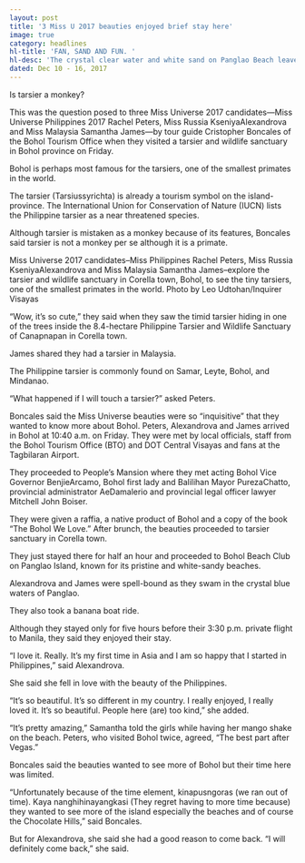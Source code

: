 ```yaml
---
layout: post
title: '3 Miss U 2017 beauties enjoyed brief stay here'
image: true
category: headlines
hl-title: 'FAN, SAND AND FUN. '
hl-desc: 'The crystal clear water and white sand on Panglao Beach leave Miss Universe 2017 candidates–Miss Philippines Rachel Peters, Miss Russia KseniyaAlexandrova and Miss Malaysia Samantha James—spell-bound as they visited Bohol province on Friday. (Leo Udtohan/Inquirer Visayas)'
dated: Dec 10 - 16, 2017
---
```


Is tarsier a monkey?

This was the question posed to three Miss Universe 2017 candidates—Miss Universe Philippines 2017 Rachel Peters, Miss Russia KseniyaAlexandrova and Miss Malaysia Samantha James—by tour guide Cristopher Boncales of the Bohol Tourism Office when they visited a tarsier and wildlife sanctuary in Bohol province on Friday.

Bohol is perhaps most famous for the tarsiers, one of the smallest primates in the world.

The tarsier (Tarsiussyrichta) is already a tourism symbol on the island-province. The International Union for Conservation of Nature (IUCN) lists the Philippine tarsier as a near threatened species.

Although tarsier is mistaken as a monkey because of its features, Boncales said tarsier is not a monkey per se although it is a primate.

Miss Universe 2017 candidates–Miss Philippines Rachel Peters, Miss Russia KseniyaAlexandrova and Miss Malaysia Samantha James–explore the tarsier and wildlife sanctuary in Corella town, Bohol, to see the tiny tarsiers, one of the smallest primates in the world. Photo by Leo Udtohan/Inquirer Visayas

“Wow, it’s so cute,” they said when they saw the timid tarsier hiding in one of the trees inside the 8.4-hectare Philippine Tarsier and Wildlife Sanctuary of Canapnapan in Corella town.

James shared they had a tarsier in Malaysia.

The Philippine tarsier is commonly found on Samar, Leyte, Bohol, and Mindanao.

“What happened if I will touch a tarsier?” asked Peters.

Boncales said the Miss Universe beauties were so “inquisitive” that they wanted to know more about Bohol.
Peters, Alexandrova and James arrived in Bohol at 10:40 a.m. on Friday.  They were met by local officials, staff from the Bohol Tourism Office (BTO) and DOT Central Visayas and fans at the Tagbilaran Airport.

They proceeded to People’s Mansion where they met acting Bohol Vice Governor BenjieArcamo, Bohol first lady and Balilihan Mayor PurezaChatto, provincial administrator AeDamalerio and provincial legal officer lawyer Mitchell John Boiser.

They were given a raffia, a native product of Bohol and a copy of the book “The Bohol We Love.”
After brunch, the beauties proceeded to tarsier sanctuary in Corella town.

They just stayed there for half an hour and proceeded to Bohol Beach Club on Panglao Island, known for its pristine and white-sandy beaches.

Alexandrova and James were spell-bound as they swam in the crystal blue waters of Panglao.

They also took a banana boat ride.

Although they stayed only for five hours before their 3:30 p.m. private flight to Manila, they said they enjoyed their stay.

“I love it. Really. It’s my first time in Asia and I am so happy that I started in Philippines,” said Alexandrova.

She said she fell in love with the beauty of the Philippines.

“It’s so beautiful. It’s so different in my country. I really enjoyed, I really loved it. It’s so beautiful. People here (are) too kind,” she added.

“It’s pretty amazing,” Samantha told the girls while having her mango shake on the beach.
Peters, who visited Bohol twice, agreed, “The best part after Vegas.”

Boncales said the beauties wanted to see more of Bohol but their time here was limited.

“Unfortunately because of the time element, kinapusngoras (we ran out of time). Kaya nanghihinayangkasi (They regret having to more time because) they wanted to see more of the island especially the beaches and of course the Chocolate Hills,” said Boncales.

But for Alexandrova, she said she had a good reason to come back.
“I will definitely come back,” she said. 